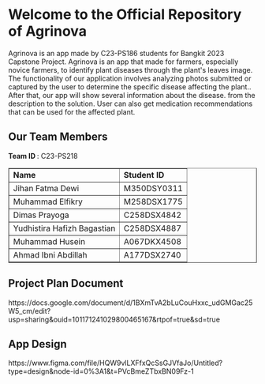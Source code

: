 <h1> Welcome to the Official Repository of Agrinova </h1>


Agrinova is an app made by C23-PS186 students for Bangkit 2023 Capstone Project. Agrinova is an app that made for farmers, especially novice farmers, to identify plant diseases through the plant's leaves image. The functionality of our application involves analyzing photos submitted or captured by the user to determine the specific disease affecting the plant.. After that, our app will show several information about the disease. from the description to the solution. User can also get medication recommendations that can be used for the affected plant.

<h2> Our Team Members </h2>

<b> Team ID </b>: C23-PS218
<TABLE BORDER=”2″>
<TR>
<TD> <b>Name</b> </TD>
<TD> <b>Student ID</b> </TD>
</TR>
<TR>
<TD> Jihan Fatma Dewi </TD>
<TD> M350DSY0311 </TD>
</TR>
<TR>
<TD> Muhammad Elfikry </TD>
<TD> M258DSX1775 </TD>
</TR>
<TD> Dimas Prayoga </TD>
<TD> C258DSX4842 </TD>
</TR>
<TD> Yudhistira Hafizh Bagastian </TD>
<TD> C258DSX4887 </TD>
</TR>
<TD> Muhammad Husein </TD>
<TD> A067DKX4508 </TD>
</TR>
</TR>
<TD> Ahmad Ibni Abdillah </TD>
<TD> A177DSX2740 </TD>
</TR>
</TABLE>

<h2> Project Plan Document </h2>
https://docs.google.com/document/d/1BXmTvA2bLuCouHxxc_udGMGac25W5_cm/edit?usp=sharing&ouid=101171241029800465167&rtpof=true&sd=true

<h2> App Design </h2>
https://www.figma.com/file/HQW9vlLXFfxQcSsGJVfaJo/Untitled?type=design&node-id=0%3A1&t=PVcBmeZTbxBN09Fz-1
